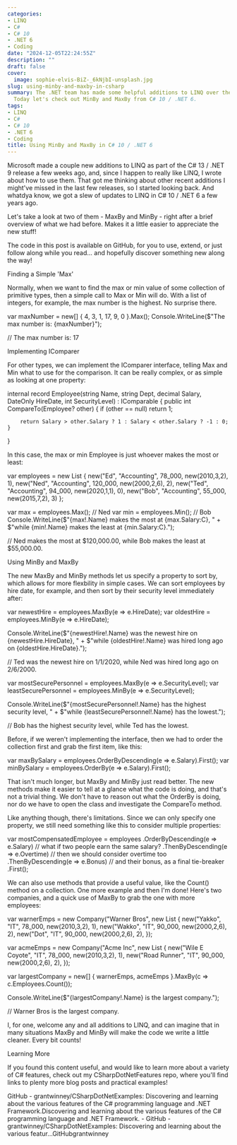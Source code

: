 ```yaml
---
categories:
- LINQ
- C#
- C# 10
- .NET 6
- Coding
date: "2024-12-05T22:24:55Z"
description: ""
draft: false
cover:
  image: sophie-elvis-BiZ-_6kNjbI-unsplash.jpg
slug: using-minby-and-maxby-in-csharp
summary: The .NET team has made some helpful additions to LINQ over the last few years.
  Today let's check out MinBy and MaxBy from C# 10 / .NET 6.
tags:
- LINQ
- C#
- C# 10
- .NET 6
- Coding
title: Using MinBy and MaxBy in C# 10 / .NET 6
---
```



Microsoft made a couple new additions to LINQ as part of the C# 13 / .NET 9 release a few weeks ago, and, since I happen to really like LINQ, I wrote about how to use them. That got me thinking about other recent additions I might've missed in the last few releases, so I started looking back. And whatdya know, we got a slew of updates to LINQ in C# 10 / .NET 6 a few years ago.

Let's take a look at two of them - MaxBy and MinBy - right after a brief overview of what we had before. Makes it a little easier to appreciate the new stuff!



The code in this post is available on GitHub, for you to use, extend, or just follow along while you read... and hopefully discover something new along the way!




Finding a Simple 'Max'

Normally, when we want to find the max or min value of some collection of primitive types, then a simple call to Max or Min will do. With a list of integers, for example, the max number is the highest. No surprise there.

var maxNumber = new[] { 4, 3, 1, 17, 9, 0 }.Max();
Console.WriteLine($"The max number is: {maxNumber}");

// The max number is: 17


Implementing IComparer<T>

For other types, we can implement the IComparer<T> interface, telling Max and Min what to use for the comparison. It can be really complex, or as simple as looking at one property:

internal record Employee(string Name, string Dept, decimal Salary,
    DateOnly HireDate, int SecurityLevel) : IComparable<Employee>
{
    public int CompareTo(Employee? other)
    {
        if (other == null)
            return 1;

        return Salary > other.Salary ? 1 : Salary < other.Salary ? -1 : 0;
    }
}

In this case, the max or min Employee is just whoever makes the most or least:

var employees = new List<Employee>
{
    new("Ed",  "Accounting",  78_000, new(2010,3,2), 1),
    new("Ned", "Accounting", 120_000, new(2000,2,6), 2),
    new("Ted", "Accounting",  94_000, new(2020,1,1), 0),
    new("Bob", "Accounting",  55_000, new(2015,7,2), 3)
};

var max = employees.Max();  // Ned
var min = employees.Min();  // Bob
Console.WriteLine($"{max!.Name} makes the most at {max.Salary:C}, " +
    $"while {min!.Name} makes the least at {min.Salary:C}.");

// Ned makes the most at $120,000.00, while Bob makes the least at $55,000.00.


Using MinBy and MaxBy

The new MaxBy and MinBy methods let us specify a property to sort by, which allows for more flexbility in simple cases. We can sort employees by hire date, for example, and then sort by their security level immediately after:

var newestHire = employees.MaxBy(e => e.HireDate);
var oldestHire = employees.MinBy(e => e.HireDate);

Console.WriteLine($"{newestHire!.Name} was the newest hire on {newestHire.HireDate}, " +
    $"while {oldestHire!.Name} was hired long ago on {oldestHire.HireDate}.");

// Ted was the newest hire on 1/1/2020, while Ned was hired long ago on 2/6/2000.


var mostSecurePersonnel = employees.MaxBy(e => e.SecurityLevel);
var leastSecurePersonnel = employees.MinBy(e => e.SecurityLevel);

Console.WriteLine($"{mostSecurePersonnel!.Name} has the highest security level, " +
    $"while {leastSecurePersonnel!.Name} has the lowest.");

// Bob has the highest security level, while Ted has the lowest.

Before, if we weren't implementing the interface, then we had to order the collection first and grab the first item, like this:

var maxBySalary = employees.OrderByDescending(e => e.Salary).First();
var minBySalary = employees.OrderBy(e => e.Salary).First();

That isn't much longer, but MaxBy and MinBy just read better. The new methods make it easier to tell at a glance what the code is doing, and that's not a trivial thing. We don't have to reason out what the OrderBy is doing, nor do we have to open the class and investigate the CompareTo method.

Like anything though, there's limitations. Since we can only specify one property, we still need something like this to consider multiple properties:

var mostCompensatedEmployee = employees
    .OrderByDescending(e => e.Salary)   // what if two people earn the same salary?
    .ThenByDescending(e => e.Overtime)  // then we should consider overtime too
    .ThenByDescending(e => e.Bonus)     // and their bonus, as a final tie-breaker
    .First();

We can also use methods that provide a useful value, like the Count() method on a collection. One more example and then I'm done! Here's two companies, and a quick use of MaxBy to grab the one with more employees:

var warnerEmps = new Company("Warner Bros", new List<Employee>
{
    new("Yakko", "IT",  78_000, new(2010,3,2), 1),
    new("Wakko", "IT", 90_000,  new(2000,2,6), 2),
    new("Dot", "IT", 90_000,  new(2000,2,6), 2),
});

var acmeEmps = new Company("Acme Inc", new List<Employee>
{
    new("Wile E Coyote", "IT",  78_000, new(2010,3,2), 1),
    new("Road Runner", "IT", 90_000,  new(2000,2,6), 2),
});

var largestCompany = new[] { warnerEmps, acmeEmps }.MaxBy(c => c.Employees.Count());

Console.WriteLine($"{largestCompany!.Name} is the largest company.");

// Warner Bros is the largest company.

I, for one, welcome any and all additions to LINQ, and can imagine that in many situations MaxBy and MinBy will make the code we write a little cleaner. Every bit counts!


Learning More

If you found this content useful, and would like to learn more about a variety of C# features, check out my CSharpDotNetFeatures repo, where you'll find links to plenty more blog posts and practical examples!

GitHub - grantwinney/CSharpDotNetExamples: Discovering and learning about the various features of the C# programming language and .NET Framework.Discovering and learning about the various features of the C# programming language and .NET Framework. - GitHub - grantwinney/CSharpDotNetExamples: Discovering and learning about the various featur…GitHubgrantwinney
